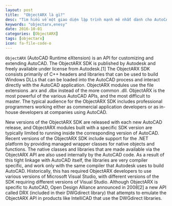 ```yaml
---
layout: post
title:  "ObjectARX là gì?"
desc: "Tìm hiểu về một giao diện lập trình mạnh mẽ nhất dành cho AutoCAD."
keywords: "objectarx,enesy"
date: 2016-10-01
categories: [ObjectARX]
tags: [objectarx]
icon: fa-file-code-o
---
```


`ObjectARX` (AutoCAD Runtime eXtension) is an API for customizing and extending AutoCAD. The ObjectARX SDK is published by Autodesk and freely available under license from Autodesk.[1] The ObjectARX SDK consists primarily of C++ headers and libraries that can be used to build Windows DLLs that can be loaded into the AutoCAD process and interact directly with the AutoCAD application. ObjectARX modules use the file extensions .arx and .dbx instead of the more common .dll.
ObjectARX is the most powerful of the various AutoCAD APIs, and the most difficult to master. The typical audience for the ObjectARX SDK includes professional programmers working either as commercial application developers or as in-house developers at companies using AutoCAD.

New versions of the ObjectARX SDK are released with each new AutoCAD release, and ObjectARX modules built with a specific SDK version are typically limited to running inside the corresponding version of AutoCAD. Recent versions of the ObjectARX SDK include support for the .NET platform by providing managed wrapper classes for native objects and functions.
The native classes and libraries that are made available via the ObjectARX API are also used internally by the AutoCAD code. As a result of this tight linkage with AutoCAD itself, the libraries are very compiler specific, and work only with the same compiler that Autodesk uses to build AutoCAD. Historically, this has required ObjectARX developers to use various versions of Microsoft Visual Studio, with different versions of the SDK requiring different versions of Visual Studio.
Although ObjectARX is specific to AutoCAD, Open Design Alliance announced in 2008[2] a new API called DRX (included in their DWGdirect library) that attempts to emulate the ObjectARX API in products like IntelliCAD that use the DWGdirect libraries.